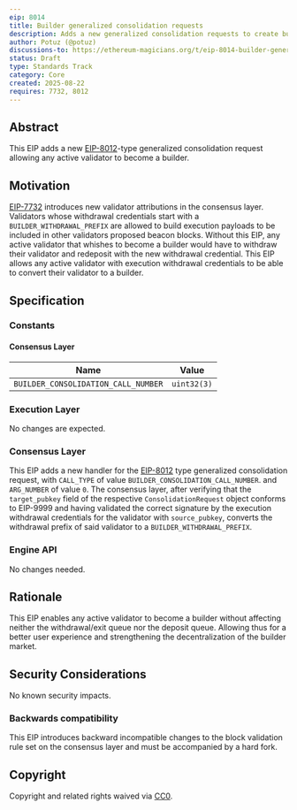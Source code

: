 ```yaml
---
eip: 8014
title: Builder generalized consolidation requests
description: Adds a new generalized consolidation requests to create builders.
author: Potuz (@potuz)
discussions-to: https://ethereum-magicians.org/t/eip-8014-builder-generalized-consolidation-requests/25265
status: Draft
type: Standards Track
category: Core
created: 2025-08-22
requires: 7732, 8012
---
```


## Abstract

This EIP adds a new [EIP-8012](./EIP/eip-8012.md)-type generalized consolidation request allowing any active validator to become a builder.

## Motivation

[EIP-7732](./eip-7732.md) introduces new validator attributions in the consensus layer. Validators whose withdrawal credentials start with a `BUILDER_WITHDRAWAL_PREFIX` are allowed to build execution payloads to be included in other validators proposed beacon blocks. Without this EIP, any active validator that whishes to become a builder would have to withdraw their validator and redeposit with the new withdrawal credential. This EIP allows any active validator with execution withdrawal credentials to be able to convert their validator to a builder.

## Specification

### Constants

#### Consensus Layer

| Name | Value |
| - | - |
| `BUILDER_CONSOLIDATION_CALL_NUMBER` | `uint32(3)` |

### Execution Layer

No changes are expected.

### Consensus Layer

This EIP adds a new handler for the [EIP-8012](./eip-8012.md) type generalized consolidation request, with `CALL_TYPE` of value `BUILDER_CONSOLIDATION_CALL_NUMBER`. and `ARG_NUMBER` of value `0`. The consensus layer, after verifying that the `target_pubkey` field of the respective `ConsolidationRequest` object conforms to EIP-9999 and having validated the correct signature by the execution withdrawal credentials for the validator with `source_pubkey`, converts the withdrawal prefix of said validator to a `BUILDER_WITHDRAWAL_PREFIX`.

### Engine API

No changes needed.

## Rationale
This EIP enables any active validator to become a builder without affecting neither the withdrawal/exit queue nor the deposit queue. Allowing thus for a better user experience and strengthening the decentralization of the builder market.

## Security Considerations

No known security impacts.

### Backwards compatibility

This EIP introduces backward incompatible changes to the block validation rule set on the consensus layer and must be accompanied by a hard fork.

## Copyright

Copyright and related rights waived via [CC0](../LICENSE.md).
